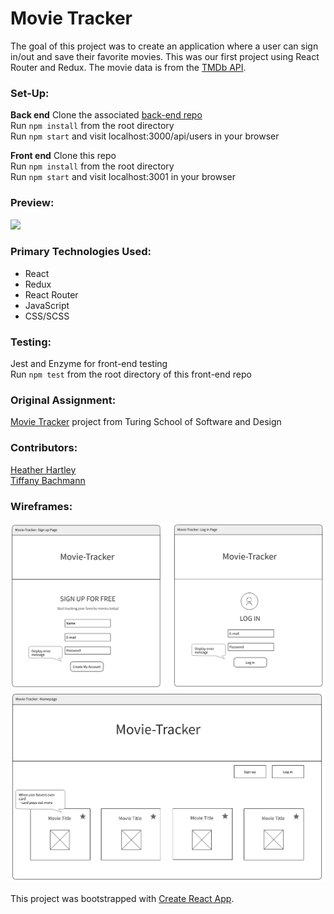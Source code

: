 # Movie Tracker

The goal of this project was to create an application where a user can sign in/out and save their favorite movies. This was our first project using React Router and Redux. The movie data is from the [TMDb API](https://www.themoviedb.org/documentation/api).

### Set-Up:
**Back end**
Clone the associated [back-end repo](https://github.com/turingschool-examples/movie-tracker)  
Run `npm install` from the root directory  
Run `npm start` and visit localhost:3000/api/users in your browser 

**Front end**
Clone this repo  
Run `npm install` from the root directory  
Run `npm start` and visit localhost:3001 in your browser  

### Preview:
![](movie-tracker-preview-sm.gif)

### Primary Technologies Used:
* React
* Redux
* React Router
* JavaScript
* CSS/SCSS

### Testing:
Jest and Enzyme for front-end testing  
Run `npm test` from the root directory of this front-end repo 

### Original Assignment: 
[Movie Tracker](https://github.com/turingschool-examples/movie-tracker) project from Turing School of Software and Design  

### Contributors:  
[Heather Hartley](https://github.com/hlhartley)  
[Tiffany Bachmann](https://github.com/trbachmann)  

### Wireframes:
![Wireframes](movie-tracker-signin-login-page.png)
![Wireframes](movie-tracker-homepage-view.png)

This project was bootstrapped with [Create React App](https://github.com/facebook/create-react-app).
